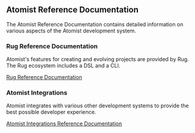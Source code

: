 ## Atomist Reference Documentation

The Atomist Reference Documentation contains detailed information on
various aspects of the Atomist development system.

### Rug Reference Documentation

Atomist's features for creating and evolving projects are provided by
Rug.  The Rug ecosystem includes a DSL and a CLI.

[Rug Reference Documentation](rug/index.md)

### Atomist Integrations

Atomist integrates with various other development systems to provide
the best possible developer experience.

[Atomist Integrations Reference Documentation](integrations.md)
